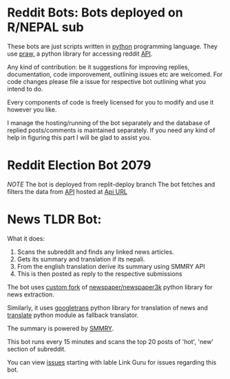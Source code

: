 Reddit Bots: Bots deployed on R/NEPAL sub
========================================

These bots are just scripts written in [python](https://python.org) programming language.
They use [praw,](http://praw.readthedocs.io) a python library for accessing reddit [API](https://google.com/search?q=What+is+application+programming+interface).

Any kind of contribution: be it suggestions for improving replies, documentation, code imporovement, outlining issues etc are welcomed.
For code changes please file a issue for respective bot outlining what you intend to do.

Every components of code is freely licensed for you to modify and use it however you like.

I manage the hosting/running of the bot separately and the database of replied posts/comments is maintained separately. If you need any kind of help in figuring this part I will be glad to assist you.

# Reddit Election Bot 2079
*NOTE* The bot is deployed from replit-deploy branch
The bot fetches and filters the data from [API](https://github.com/pykancha/election-api) hosted at [Api URL](https://g7te1m.deta.dev/)

# News TLDR Bot:
What it does:

1. Scans the subreddit and finds any linked news articles.
2. Gets its summary and translation if its nepali.
3. From the english translation derive its summary using SMMRY API
4. This is then posted as reply to the respective submissions

The bot uses [custom fork](https://github.com/pykancha/newspaper3k_wrapper) of [newspaper/newspaper3k](https://github.com/codelucas/newspaper) python library for news extraction.

Similarly, it uses [googletrans](https://github.com/ssut/py-googletrans) python library for translation of news and [translate](https://github.com/terryyin/translate-python) python module as fallback translator.

The summary is powered by [SMMRY](https://smmry.com).

This bot runs every 15 minutes and scans the top 20 posts of 'hot', 'new' section of subreddit.

You can view [issues](https://github.com/pykancha/reddit-bots/issues?q=is%3Aopen+is%3Aissue+label%3A%22Link+Guru%22) starting with lable Link Guru for issues regarding this bot.
